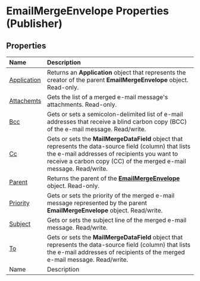 
# EmailMergeEnvelope Properties (Publisher)

## Properties



|**Name**|**Description**|
|:-----|:-----|
| [Application](a296d63e-8d33-24fd-ba4e-08819f7585af.md)|Returns an  **Application** object that represents the creator of the parent **EmailMergeEnvelope** object. Read-only.|
| [Attachemts](53948bf7-2727-7b9c-a645-c9b954d5e023.md)|Gets the list of a merged e-mail message's attachments. Read-only.|
| [Bcc](1d846fac-d93c-6a20-ce3b-090525dbbfe1.md)|Gets or sets a semicolon-delimited list of e-mail addresses that receive a blind carbon copy (BCC) of the e-mail message. Read/write.|
| [Cc](d9e7704c-c45a-cf19-e0a8-8d55e1e82fc0.md)|Gets or sets the  **MailMergeDataField** object that represents the data-source field (column) that lists the e-mail addresses of recipients you want to receive a carbon copy (CC) of the merged e-mail message. Read/write.|
| [Parent](b1005a1d-6a64-e621-bcc0-ac26ebfb75ff.md)|Returns the parent of the  **[EmailMergeEnvelope](555dd80e-bac2-96dd-4256-ad1b8006da0f.md)** object. Read-only.|
| [Priority](21c4c33f-d211-7ca5-364b-be9ad4d3f187.md)|Gets or sets the priority of the merged e-mail message represented by the parent  **EmailMergeEnvelope** object. Read/write.|
| [Subject](3ffcaa88-2130-97d2-5a01-a23b09465e64.md)|Gets or sets the subject line of the merged e-mail message. Read/write.|
| [To](c9c470e8-1411-fda9-becf-5c932e97d98f.md)|Gets or sets the  **MailMergeDataField** object that represents the data-source field (column) that lists the e-mail addresses of recipients of the merged e-mail message. Read/write.|
|Name|Description|
